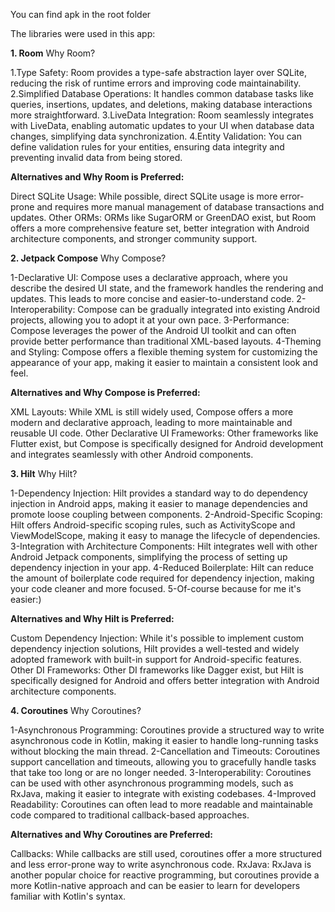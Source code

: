 You can find apk in the root folder

The libraries were used in this app:

**1. Room**
   Why Room?

1.Type Safety: Room provides a type-safe abstraction layer over SQLite, reducing the risk of runtime errors and improving code maintainability.
2.Simplified Database Operations: It handles common database tasks like queries, insertions, updates, and deletions, making database interactions more straightforward.
3.LiveData Integration: Room seamlessly integrates with LiveData, enabling automatic updates to your UI when database data changes, simplifying data synchronization.
4.Entity Validation: You can define validation rules for your entities, ensuring data integrity and preventing invalid data from being stored.

**Alternatives and Why Room is Preferred:**

Direct SQLite Usage: While possible, direct SQLite usage is more error-prone and requires more manual management of database transactions and updates.
Other ORMs: ORMs like SugarORM or GreenDAO exist, but Room offers a more comprehensive feature set, better integration with Android architecture components, and stronger community support.

**2. Jetpack Compose**
   Why Compose?

1-Declarative UI: Compose uses a declarative approach, where you describe the desired UI state, and the framework handles the rendering and updates. This leads to more concise and easier-to-understand code.
2-Interoperability: Compose can be gradually integrated into existing Android projects, allowing you to adopt it at your own pace.
3-Performance: Compose leverages the power of the Android UI toolkit and can often provide better performance than traditional XML-based layouts.
4-Theming and Styling: Compose offers a flexible theming system for customizing the appearance of your app, making it easier to maintain a consistent look and feel.

**Alternatives and Why Compose is Preferred:**

XML Layouts: While XML is still widely used, Compose offers a more modern and declarative approach, leading to more maintainable and reusable UI code.
Other Declarative UI Frameworks: Other frameworks like Flutter exist, but Compose is specifically designed for Android development and integrates seamlessly with other Android components.

**3. Hilt**
   Why Hilt?

1-Dependency Injection: Hilt provides a standard way to do dependency injection in Android apps, making it easier to manage dependencies and promote loose coupling between components.
2-Android-Specific Scoping: Hilt offers Android-specific scoping rules, such as ActivityScope and ViewModelScope, making it easy to manage the lifecycle of dependencies.
3-Integration with Architecture Components: Hilt integrates well with other Android Jetpack components, simplifying the process of setting up dependency injection in your app.
4-Reduced Boilerplate: Hilt can reduce the amount of boilerplate code required for dependency injection, making your code cleaner and more focused.
5-Of-course because for me it's easier:)

**Alternatives and Why Hilt is Preferred:**

Custom Dependency Injection: While it's possible to implement custom dependency injection solutions, Hilt provides a well-tested and widely adopted framework with built-in support for Android-specific features.
Other DI Frameworks: Other DI frameworks like Dagger exist, but Hilt is specifically designed for Android and offers better integration with Android architecture components.

**4. Coroutines**
   Why Coroutines?

1-Asynchronous Programming: Coroutines provide a structured way to write asynchronous code in Kotlin, making it easier to handle long-running tasks without blocking the main thread.
2-Cancellation and Timeouts: Coroutines support cancellation and timeouts, allowing you to gracefully handle tasks that take too long or are no longer needed.
3-Interoperability: Coroutines can be used with other asynchronous programming models, such as RxJava, making it easier to integrate with existing codebases.
4-Improved Readability: Coroutines can often lead to more readable and maintainable code compared to traditional callback-based approaches.

**Alternatives and Why Coroutines are Preferred:**

Callbacks: While callbacks are still used, coroutines offer a more structured and less error-prone way to write asynchronous code.
RxJava: RxJava is another popular choice for reactive programming, but coroutines provide a more Kotlin-native approach and can be easier to learn for developers familiar with Kotlin's syntax.

